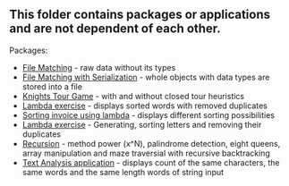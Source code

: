 <h2>This folder contains packages or applications and are not dependent of each other.</h2>
<p>
Packages:
<ul>
<li><a href="filematching">File Matching</a> - raw data without its types</li>
<li><a href="filematchingserialization">File Matching with Serialization</a> - whole objects with data types are stored into a file</a>
<li><a href="knightstour">Knights Tour Game</a> - with and without closed tour heuristics
<li><a href="lambdaduplicatewordremoval">Lambda exercise</a> - displays sorted words with removed duplicates</li>
<li><a href="lambdainvoice">Sorting invoice using lambda</a> - displays different sorting possibilities</li>
<li><a href="lambdasortinglettersandremovingduplicates">Lambda exercise</a> - Generating, sorting letters and removing their duplicates</li>
<li><a href="recursion">Recursion</a> - method power (x^N), palindrome detection, eight queens, array manipulation and maze traversial with recursive backtracking</li>
<li><a href="textanalysis">Text Analysis application</a> - displays count of the same characters, the same words and the same length words of string input</li>
</ul>
</p>
